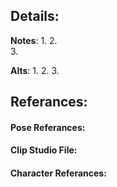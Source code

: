 ## Details:




**Notes**:
1. 
2.  
3. 

**Alts**:
1. 
2. 
3. 

## Referances:

#### Pose Referances:

#### Clip Studio File:

#### Character Referances:

